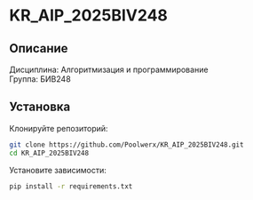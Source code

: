 # KR_AIP_2025BIV248

## Описание
Дисциплина: Алгоритмизация и программирование <br>
Группа: БИВ248 


## Установка

Клонируйте репозиторий:
```bash
git clone https://github.com/Poolwerx/KR_AIP_2025BIV248.git
cd KR_AIP_2025BIV248
```
Установите зависимости:
```bash
pip install -r requirements.txt
```